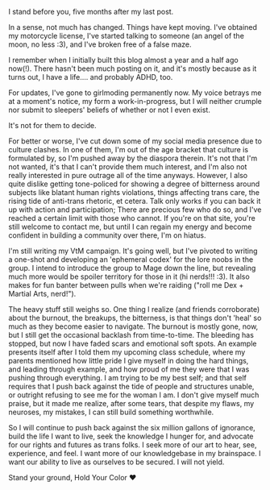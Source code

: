 <!--
.. title: Awakening and Apophenia
.. slug: awakening-and-apophenia
.. date: 2024-03-31 18:00:00 UTC-04:00
.. tags: ramblings, forward movement
.. category: personal
.. description: what are your dreams made of?
.. type: text
-->

I stand before you, five months after my last post. 

In a sense, not much has changed. Things have kept moving.  I've obtained my motorcycle license, I've started talking to someone (an angel of the moon, no less :3), and I've broken free of a false maze. 

I remember when I initially built this blog almost a year and a half ago now(!). There hasn't been much posting on it, and it's mostly because as it turns out, I have a life.... and probably ADHD, too.

For updates, I've gone to girlmoding permanently now. My voice betrays me at a moment's notice, my form a work-in-progress, but I will neither crumple nor submit to sleepers' beliefs of whether or not I even exist. 

It's not for them to decide.

For better or worse, I've cut down some of my social media presence due to culture clashes. In one of them, I'm out of the age bracket that culture is formulated by, so I'm pushed away by the diaspora therein. It's not that I'm not wanted, it's that I can't provide them much interest, and I'm also not really interested in pure outrage all of the time anyways. However, I also quite dislike getting tone-policed for showing a degree of bitterness around subjects like blatant human rights violations, things affecting trans care, the rising tide of anti-trans rhetoric, et cetera. Talk only works if you can back it up with action and participation; There are precious few who do so, and I've reached a certain limit with those who cannot. If you're on that site, you're still welcome to contact me, but until I can regain my energy and become confident in building a community over there, I'm on hiatus. 

I'm still writing my VtM campaign. It's going well, but I've pivoted to writing a one-shot and developing an 'ephemeral codex' for the lore noobs in the group. I intend to introduce the group to Mage down the line, but revealing much more would be spoiler territory for those in it (hi nerds!!! :3). It also makes for fun banter between pulls when we're raiding ("roll me Dex + Martial Arts, nerd!").

The heavy stuff still weighs so. One thing I realize (and friends corroborate) about the burnout, the breakups, the bitterness, is that things don't 'heal' so much as they become easier to navigate. The burnout is mostly gone, now, but I still get the occasional backlash from time-to-time. The bleeding has stopped, but now I have faded scars and emotional soft spots. 
An example presents itself after I told them my upcoming class schedule, where my parents mentioned how little pride I give myself in doing the hard things, and leading through example, and how proud of me they were that I was pushing through everything. I am trying to be my best self; and that self requires that I push back against the tide of people and structures unable, or outright refusing to see me for the woman I am. I don't give myself much praise, but it made me realize, after some tears, that despite my flaws, my neuroses, my mistakes, I can still build something worthwhile. 

So I will continue to push back against the six million gallons of ignorance, build the life I want to live, seek the knowledge I hunger for, and advocate for our rights and futures as trans folks. I seek more of our art to hear, see, experience, and feel. I want more of our knowledgebase in my brainspace.
I want our ability to live as ourselves to be secured. 
I will not yield. 

Stand your ground, Hold Your Color ❤️

